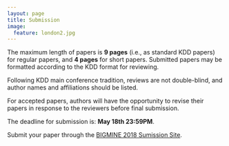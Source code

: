 ```yaml
---
layout: page
title: Submission 
image:
  feature: london2.jpg
---
```


The maximum length of papers is **9 pages** (i.e., as standard KDD papers) for regular papers, and **4 pages** for short papers. Submitted papers may be formatted according to the KDD format for reviewing. 

Following KDD main conference tradition, reviews are not double-blind, and author names and affiliations should be listed.

For accepted papers, authors will have the opportunity to revise their papers in response to the reviewers before final submission.

The deadline for submission is: **May 18th 23:59PM**.

Submit your paper through the [BIGMINE 2018 Sumission Site](https://easychair.org/conferences/?conf=bigmine2018).

